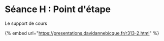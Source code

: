 # Séance H : Point d'étape

Le support de cours

{% embed url="https://presentations.davidannebicque.fr/r313-2.html" %}
